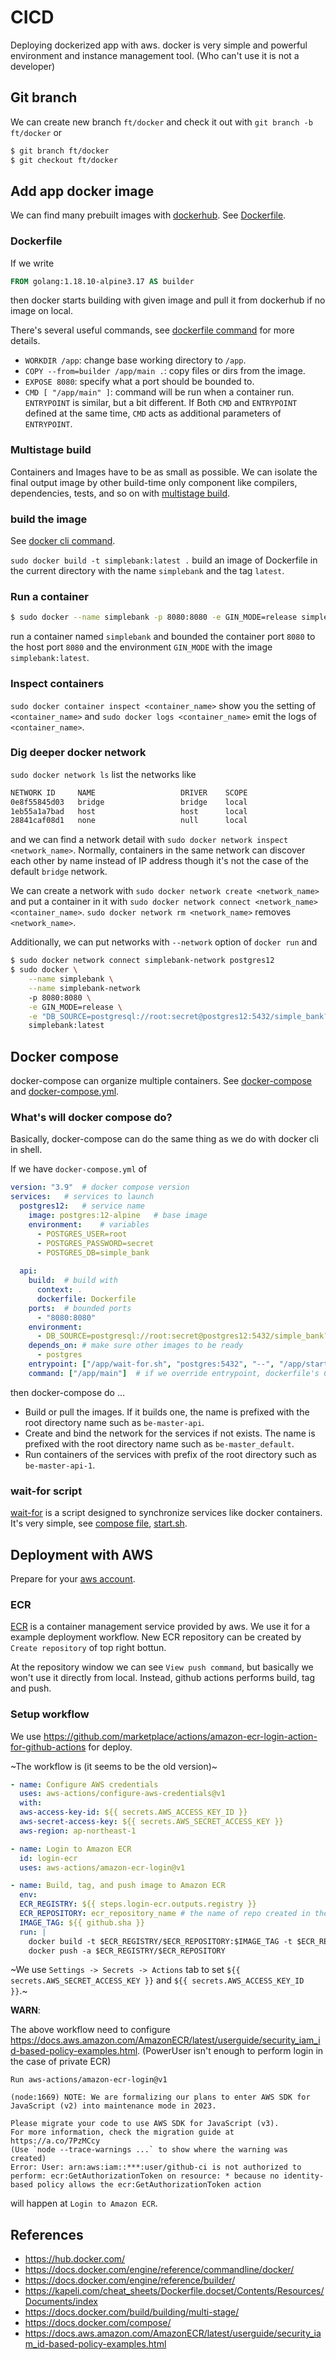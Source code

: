 # CICD

Deploying dockerized app with aws.
docker is very simple and powerful environment and instance management tool. (Who can't use it is not a developer)

## Git branch

We can create new branch `ft/docker` and check it out with `git branch -b ft/docker` or

```bash
$ git branch ft/docker
$ git checkout ft/docker
```

## Add app docker image

We can find many prebuilt images with [dockerhub](https://hub.docker.com/).
See [Dockerfile](./Dockerfile).

### Dockerfile

If we write

```dockerfile
FROM golang:1.18.10-alpine3.17 AS builder
```

then docker starts building with given image and pull it from dockerhub if no image on local.

There's several useful commands,
see [dockerfile command](https://docs.docker.com/engine/reference/builder/) for more details.

- `WORKDIR /app`: change base working directory to `/app`.
- `COPY --from=builder /app/main .`: copy files or dirs from the image.
- `EXPOSE 8080`: specify what a port should be bounded to.
- `CMD [ "/app/main" ]`: command will be run when a container run. `ENTRYPOINT` is similar, but a bit different.
    If Both `CMD` and `ENTRYPOINT` defined at the same time, `CMD` acts as additional parameters of `ENTRYPOINT`.

### Multistage build

Containers and Images have to be as small as possible.
We can isolate the final output image by other build-time only component like compilers, dependencies, tests, and so on with
[multistage build](https://docs.docker.com/build/building/multi-stage/).

### build the image

See [docker cli command](https://docs.docker.com/engine/reference/commandline/docker/).

`sudo docker build -t simplebank:latest .` build an image of Dockerfile in the current directory with the name `simplebank` and the tag `latest`.

### Run a container

```bash
$ sudo docker --name simplebank -p 8080:8080 -e GIN_MODE=release simplebank:latest
```

run a container named `simplebank` and bounded the container port `8080` to the host port `8080` and the environment `GIN_MODE`
with the image `simplebank:latest`.

### Inspect containers

`sudo docker container inspect <container_name>` show you the setting of `<container_name>` and
`sudo docker logs <container_name>` emit the logs of `<container_name>`.

### Dig deeper docker network

`sudo docker network ls` list the networks like

```bash
NETWORK ID     NAME                   DRIVER    SCOPE
0e8f55845d03   bridge                 bridge    local
1eb55a1a7bad   host                   host      local
28841caf08d1   none                   null      local
```

and we can find a network detail with `sudo docker network inspect <network_name>`.
Normally, containers in the same network can discover each other by name instead of IP address though it's not the case of the default `bridge` network.

We can create a network with `sudo docker network create <network_name>` and
put a container in it with `sudo docker network connect <network_name> <container_name>`.
`sudo docker network rm <network_name>` removes `<network_name>`.

Additionally, we can put networks with `--network` option of `docker run` and

```bash
$ sudo docker network connect simplebank-network postgres12
$ sudo docker \
    --name simplebank \
    --name simplebank-network
    -p 8080:8080 \
    -e GIN_MODE=release \
    -e "DB_SOURCE=postgresql://root:secret@postgres12:5432/simple_bank?sslmode=disable" \ <- we can use the container name for the network instance
    simplebank:latest
```

## Docker compose

docker-compose can organize multiple containers.
See [docker-compose](https://docs.docker.com/compose/) and [docker-compose.yml](./docker-compose.yml).

### What's will docker compose do?

Basically, docker-compose can do the same thing as we do with docker cli in shell.

If we have `docker-compose.yml` of

```yml
version: "3.9"  # docker compose version
services:   # services to launch
  postgres12:   # service name
    image: postgres:12-alpine   # base image
    environment:    # variables
      - POSTGRES_USER=root
      - POSTGRES_PASSWORD=secret
      - POSTGRES_DB=simple_bank
    
  api:
    build:  # build with
      context: .
      dockerfile: Dockerfile
    ports:  # bounded ports
      - "8080:8080"
    environment:
      - DB_SOURCE=postgresql://root:secret@postgres12:5432/simple_bank?sslmode=disable
    depends_on: # make sure other images to be ready
      - postgres
    entrypoint: ["/app/wait-for.sh", "postgres:5432", "--", "/app/start.sh"]
    command: ["/app/main"]  # if we override entrypoint, dockerfile's CMD will ignored. see https://docs.docker.com/compose/compose-file/compose-file-v3/#entrypoint
```

then docker-compose do ...

- Build or pull the images. If it builds one, the name is prefixed with the root directory name such as `be-master-api`.
- Create and bind the network for the services if not exists. The name is prefixed with the root directory name such as `be-master_default`.
- Run containers of the services with prefix of the root directory such as `be-master-api-1`.

### wait-for script

[wait-for](https://github.com/eficode/wait-for) is a script designed to synchronize services like docker containers.
It's very simple, see [compose file](./docker-compose.yml), [start.sh](./start.sh).

## Deployment with AWS

Prepare for your [aws account](https://aws.amazon.com/jp/account/).

### ECR

[ECR](https://ap-northeast-1.console.aws.amazon.com/ecr/repositories) is a container management service provided by aws.
We use it for a example deployment workflow.
New ECR repository can be created by `Create repository` of top right bottun.

At the repository window we can see `View push command`, but basically we won't use it directly from local.
Instead, github actions performs build, tag and push.

### Setup workflow

We use https://github.com/marketplace/actions/amazon-ecr-login-action-for-github-actions for deploy.

~The workflow is (it seems to be the old version)~

```yml
- name: Configure AWS credentials
  uses: aws-actions/configure-aws-credentials@v1
  with:
  aws-access-key-id: ${{ secrets.AWS_ACCESS_KEY_ID }}
  aws-secret-access-key: ${{ secrets.AWS_SECRET_ACCESS_KEY }}
  aws-region: ap-northeast-1

- name: Login to Amazon ECR
  id: login-ecr
  uses: aws-actions/amazon-ecr-login@v1

- name: Build, tag, and push image to Amazon ECR
  env:
  ECR_REGISTRY: ${{ steps.login-ecr.outputs.registry }}
  ECR_REPOSITORY: ecr_repository_name # the name of repo created in the previous step
  IMAGE_TAG: ${{ github.sha }}
  run: |
    docker build -t $ECR_REGISTRY/$ECR_REPOSITORY:$IMAGE_TAG -t $ECR_REGISTRY/$ECR_REPOSITORY:latest .
    docker push -a $ECR_REGISTRY/$ECR_REPOSITORY
```

~We use `Settings -> Secrets -> Actions` tab to set `${{ secrets.AWS_SECRET_ACCESS_KEY }}` and `${{ secrets.AWS_ACCESS_KEY_ID }}`.~

**WARN**:

The above workflow need to configure https://docs.aws.amazon.com/AmazonECR/latest/userguide/security_iam_id-based-policy-examples.html.
(PowerUser isn't enough to perform login in the case of private ECR)

```
Run aws-actions/amazon-ecr-login@v1
  
(node:1669) NOTE: We are formalizing our plans to enter AWS SDK for JavaScript (v2) into maintenance mode in 2023.

Please migrate your code to use AWS SDK for JavaScript (v3).
For more information, check the migration guide at https://a.co/7PzMCcy
(Use `node --trace-warnings ...` to show where the warning was created)
Error: User: arn:aws:iam::***:user/github-ci is not authorized to perform: ecr:GetAuthorizationToken on resource: * because no identity-based policy allows the ecr:GetAuthorizationToken action
```

will happen at `Login to Amazon ECR`.

## References
- https://hub.docker.com/
- https://docs.docker.com/engine/reference/commandline/docker/
- https://docs.docker.com/engine/reference/builder/
- https://kapeli.com/cheat_sheets/Dockerfile.docset/Contents/Resources/Documents/index
- https://docs.docker.com/build/building/multi-stage/
- https://docs.docker.com/compose/
- https://docs.aws.amazon.com/AmazonECR/latest/userguide/security_iam_id-based-policy-examples.html
